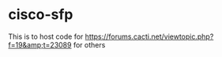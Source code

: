 # cisco-sfp
This is to host code for https://forums.cacti.net/viewtopic.php?f=19&amp;t=23089 for others
